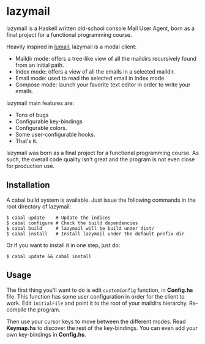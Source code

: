 # lazymail
lazymail is a Haskell written old-school console Mail User Agent, born as a
final project for a functional programming course.

Heavily inspired in [lumail](http://lumail.org/), lazymail is a modal client:
* Maildir mode: offers a tree-like view of all the maildirs recursively
  found from an initial path.
* Index mode: offers a view of all the emails in a selected maildir.
* Email mode: used to read the selected email in Index mode.
* Compose mode: launch your favorite text editor in order to write your emails.

lazymail main features are:
* Tons of bugs
* Configurable key-bindings
* Configurable colors.
* Some user-configurable hooks.
* That's it.

lazymail was born as a final project for a functional programming
course. As such, the overall code quality isn't great and the program is
not even close for production use.

## Installation
A cabal build system is available. Just issue the following commands in the
root directory of lazymail:

    $ cabal update    # Update the indices 
    $ cabal configure # Check the build dependencies
	$ cabal build     # lazymail will be build under dist/
	$ cabal install   # Install lazymail under the default prefix dir

Or if you want to install it in one step, just do:

	$ cabal update && cabal install

## Usage
The first thing you'll want to do is edit `customConfig` function, in
**Config.hs** file. This function has some user configuration in order for
the client to work. Edit `initialFile` and point it to the root of your
maildirs hierarchy. Re-compile the program.

Then use your cursor keys to move between the different modes. Read
**Keymap.hs** to discover the rest of the key-bindings. You can even add
your own key-bindings in **Config.hs**.
